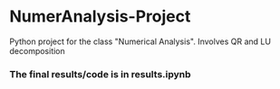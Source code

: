 # NumerAnalysis-Project
Python project for the class "Numerical Analysis". Involves QR and LU decomposition

### The final results/code is in results.ipynb
